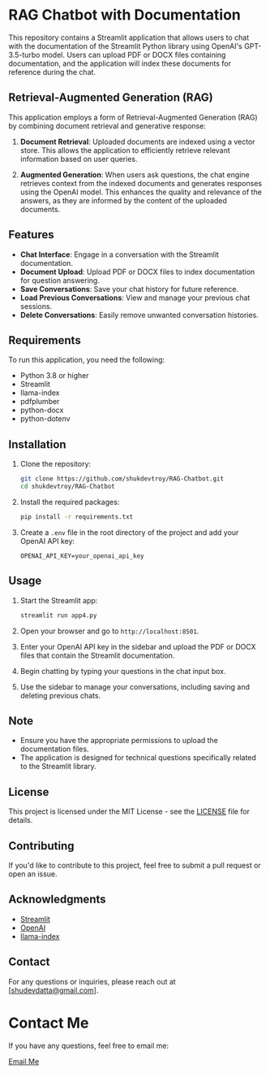 # RAG Chatbot with Documentation

This repository contains a Streamlit application that allows users to chat with the documentation of the Streamlit Python library using OpenAI's GPT-3.5-turbo model. Users can upload PDF or DOCX files containing documentation, and the application will index these documents for reference during the chat.

## Retrieval-Augmented Generation (RAG)

This application employs a form of Retrieval-Augmented Generation (RAG) by combining document retrieval and generative response:

1. **Document Retrieval**: Uploaded documents are indexed using a vector store. This allows the application to efficiently retrieve relevant information based on user queries.

2. **Augmented Generation**: When users ask questions, the chat engine retrieves context from the indexed documents and generates responses using the OpenAI model. This enhances the quality and relevance of the answers, as they are informed by the content of the uploaded documents.

## Features

- **Chat Interface**: Engage in a conversation with the Streamlit documentation.
- **Document Upload**: Upload PDF or DOCX files to index documentation for question answering.
- **Save Conversations**: Save your chat history for future reference.
- **Load Previous Conversations**: View and manage your previous chat sessions.
- **Delete Conversations**: Easily remove unwanted conversation histories.

## Requirements

To run this application, you need the following:

- Python 3.8 or higher
- Streamlit
- llama-index
- pdfplumber
- python-docx
- python-dotenv

## Installation

1. Clone the repository:

   ```bash
   git clone https://github.com/shukdevtroy/RAG-Chatbot.git
   cd shukdevtroy/RAG-Chatbot
   ```

2. Install the required packages:

   ```bash
   pip install -r requirements.txt
   ```

3. Create a `.env` file in the root directory of the project and add your OpenAI API key:

   ```
   OPENAI_API_KEY=your_openai_api_key
   ```

## Usage

1. Start the Streamlit app:

   ```bash
   streamlit run app4.py
   ```

2. Open your browser and go to `http://localhost:8501`.

3. Enter your OpenAI API key in the sidebar and upload the PDF or DOCX files that contain the Streamlit documentation.

4. Begin chatting by typing your questions in the chat input box.

5. Use the sidebar to manage your conversations, including saving and deleting previous chats.

## Note

- Ensure you have the appropriate permissions to upload the documentation files.
- The application is designed for technical questions specifically related to the Streamlit library.

## License

This project is licensed under the MIT License - see the [LICENSE](LICENSE) file for details.

## Contributing

If you'd like to contribute to this project, feel free to submit a pull request or open an issue.

## Acknowledgments

- [Streamlit](https://streamlit.io/)
- [OpenAI](https://openai.com/)
- [llama-index](https://github.com/jerryjliu/llama_index)

## Contact

For any questions or inquiries, please reach out at [shudevdatta@gmail.com].

<!DOCTYPE html>
<html>
<head>
    <title>Email Link Example</title>
</head>
<body>
    <h1>Contact Me</h1>
    <p>If you have any questions, feel free to email me:</p>
    <a href="mailto:youremail@gmail.com?subject=Inquiry&body=Hello!">Email Me</a>
</body>
</html>

